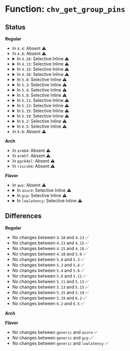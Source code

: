 # Function: <code>chv_get_group_pins</code>

## Status
<b>Regular</b>
<ul>
<li>
In <code>4.4</code>: Absent ⚠️
</li>
<li>
In <code>4.8</code>: Absent ⚠️
</li>
<li>
<details>
<summary>In <code>4.10</code>: Selective Inline ⚠️</summary>

```c
int chv_get_group_pins(struct pinctrl_dev *pctldev, unsigned int group, const unsigned int **pins, unsigned int *npins);
```

**Collision:** Unique Static

**Inline:** Selective

**Transformation:** False

**Instances:**

```
In drivers/pinctrl/intel/pinctrl-cherryview.c (ffffffff8148d9c5)
Location: drivers/pinctrl/intel/pinctrl-cherryview.c:728
Inline: True
Inline callers:
  - drivers/pinctrl/intel/pinctrl-cherryview.c:chv_config_group_set
  - drivers/pinctrl/intel/pinctrl-cherryview.c:chv_config_group_get
```
**Symbols:**

```
ffffffff8148d740-ffffffff8148d796: chv_get_group_pins (STB_LOCAL)
```
</details>
</li>
<li>
<details>
<summary>In <code>4.13</code>: Selective Inline ⚠️</summary>

```c
int chv_get_group_pins(struct pinctrl_dev *pctldev, unsigned int group, const unsigned int **pins, unsigned int *npins);
```

**Collision:** Unique Static

**Inline:** Selective

**Transformation:** False

**Instances:**

```
In drivers/pinctrl/intel/pinctrl-cherryview.c (ffffffff814973c2)
Location: drivers/pinctrl/intel/pinctrl-cherryview.c:734
Inline: True
Inline callers:
  - drivers/pinctrl/intel/pinctrl-cherryview.c:chv_config_group_set
  - drivers/pinctrl/intel/pinctrl-cherryview.c:chv_config_group_get
```
**Symbols:**

```
ffffffff81497140-ffffffff81497196: chv_get_group_pins (STB_LOCAL)
```
</details>
</li>
<li>
<details>
<summary>In <code>4.15</code>: Selective Inline ⚠️</summary>

```c
int chv_get_group_pins(struct pinctrl_dev *pctldev, unsigned int group, const unsigned int **pins, unsigned int *npins);
```

**Collision:** Unique Static

**Inline:** Selective

**Transformation:** False

**Instances:**

```
In drivers/pinctrl/intel/pinctrl-cherryview.c (ffffffff814d36e2)
Location: drivers/pinctrl/intel/pinctrl-cherryview.c:727
Inline: True
Inline callers:
  - drivers/pinctrl/intel/pinctrl-cherryview.c:chv_config_group_set
  - drivers/pinctrl/intel/pinctrl-cherryview.c:chv_config_group_get
```
**Symbols:**

```
ffffffff814d3460-ffffffff814d34b6: chv_get_group_pins (STB_LOCAL)
```
</details>
</li>
<li>
<details>
<summary>In <code>4.18</code>: Selective Inline ⚠️</summary>

```c
int chv_get_group_pins(struct pinctrl_dev *pctldev, unsigned int group, const unsigned int **pins, unsigned int *npins);
```

**Collision:** Unique Static

**Inline:** Selective

**Transformation:** False

**Instances:**

```
In drivers/pinctrl/intel/pinctrl-cherryview.c (ffffffff81504775)
Location: drivers/pinctrl/intel/pinctrl-cherryview.c:727
Inline: True
Inline callers:
  - drivers/pinctrl/intel/pinctrl-cherryview.c:chv_config_group_set
  - drivers/pinctrl/intel/pinctrl-cherryview.c:chv_config_group_get
```
**Symbols:**

```
ffffffff81504510-ffffffff81504566: chv_get_group_pins (STB_LOCAL)
```
</details>
</li>
<li>
<details>
<summary>In <code>5.0</code>: Selective Inline ⚠️</summary>

```c
int chv_get_group_pins(struct pinctrl_dev *pctldev, unsigned int group, const unsigned int **pins, unsigned int *npins);
```

**Collision:** Unique Static

**Inline:** Selective

**Transformation:** False

**Instances:**

```
In drivers/pinctrl/intel/pinctrl-cherryview.c (ffffffff81519295)
Location: drivers/pinctrl/intel/pinctrl-cherryview.c:707
Inline: True
Inline callers:
  - drivers/pinctrl/intel/pinctrl-cherryview.c:chv_config_group_set
  - drivers/pinctrl/intel/pinctrl-cherryview.c:chv_config_group_get
```
**Symbols:**

```
ffffffff81519030-ffffffff81519086: chv_get_group_pins (STB_LOCAL)
```
</details>
</li>
<li>
<details>
<summary>In <code>5.3</code>: Selective Inline ⚠️</summary>

```c
int chv_get_group_pins(struct pinctrl_dev *pctldev, unsigned int group, const unsigned int **pins, unsigned int *npins);
```

**Collision:** Unique Static

**Inline:** Selective

**Transformation:** False

**Instances:**

```
In drivers/pinctrl/intel/pinctrl-cherryview.c (ffffffff81547445)
Location: drivers/pinctrl/intel/pinctrl-cherryview.c:707
Inline: True
Inline callers:
  - drivers/pinctrl/intel/pinctrl-cherryview.c:chv_config_group_set
  - drivers/pinctrl/intel/pinctrl-cherryview.c:chv_config_group_get
```
**Symbols:**

```
ffffffff815471d0-ffffffff81547226: chv_get_group_pins (STB_LOCAL)
```
</details>
</li>
<li>
<details>
<summary>In <code>5.4</code>: Selective Inline ⚠️</summary>

```c
int chv_get_group_pins(struct pinctrl_dev *pctldev, unsigned int group, const unsigned int **pins, unsigned int *npins);
```

**Collision:** Unique Static

**Inline:** Selective

**Transformation:** False

**Instances:**

```
In drivers/pinctrl/intel/pinctrl-cherryview.c (ffffffff81568365)
Location: drivers/pinctrl/intel/pinctrl-cherryview.c:709
Inline: True
Inline callers:
  - drivers/pinctrl/intel/pinctrl-cherryview.c:chv_config_group_set
  - drivers/pinctrl/intel/pinctrl-cherryview.c:chv_config_group_get
```
**Symbols:**

```
ffffffff815680f0-ffffffff81568146: chv_get_group_pins (STB_LOCAL)
```
</details>
</li>
<li>
<details>
<summary>In <code>5.8</code>: Selective Inline ⚠️</summary>

```c
int chv_get_group_pins(struct pinctrl_dev *pctldev, unsigned int group, const unsigned int **pins, unsigned int *npins);
```

**Collision:** Unique Static

**Inline:** Selective

**Transformation:** False

**Instances:**

```
In drivers/pinctrl/intel/pinctrl-cherryview.c (ffffffff8160b8d5)
Location: drivers/pinctrl/intel/pinctrl-cherryview.c:644
Inline: True
Inline callers:
  - drivers/pinctrl/intel/pinctrl-cherryview.c:chv_config_group_set
  - drivers/pinctrl/intel/pinctrl-cherryview.c:chv_config_group_get
```
**Symbols:**

```
ffffffff8160a6c0-ffffffff8160a719: chv_get_group_pins (STB_LOCAL)
```
</details>
</li>
<li>
<details>
<summary>In <code>5.11</code>: Selective Inline ⚠️</summary>

```c
int chv_get_group_pins(struct pinctrl_dev *pctldev, unsigned int group, const unsigned int **pins, unsigned int *npins);
```

**Collision:** Unique Static

**Inline:** Selective

**Transformation:** False

**Instances:**

```
In drivers/pinctrl/intel/pinctrl-cherryview.c (ffffffff8162ffde)
Location: drivers/pinctrl/intel/pinctrl-cherryview.c:631
Inline: True
Inline callers:
  - drivers/pinctrl/intel/pinctrl-cherryview.c:chv_config_group_set
  - drivers/pinctrl/intel/pinctrl-cherryview.c:chv_config_group_get
```
**Symbols:**

```
ffffffff8162ed90-ffffffff8162ede9: chv_get_group_pins (STB_LOCAL)
```
</details>
</li>
<li>
<details>
<summary>In <code>5.13</code>: Selective Inline ⚠️</summary>

```c
int chv_get_group_pins(struct pinctrl_dev *pctldev, unsigned int group, const unsigned int **pins, unsigned int *npins);
```

**Collision:** Unique Static

**Inline:** Selective

**Transformation:** False

**Instances:**

```
In drivers/pinctrl/intel/pinctrl-cherryview.c (ffffffff81613c8e)
Location: drivers/pinctrl/intel/pinctrl-cherryview.c:631
Inline: True
Inline callers:
  - drivers/pinctrl/intel/pinctrl-cherryview.c:chv_config_group_set
  - drivers/pinctrl/intel/pinctrl-cherryview.c:chv_config_group_get
```
**Symbols:**

```
ffffffff81612a30-ffffffff81612a86: chv_get_group_pins (STB_LOCAL)
```
</details>
</li>
<li>
<details>
<summary>In <code>5.15</code>: Selective Inline ⚠️</summary>

```c
int chv_get_group_pins(struct pinctrl_dev *pctldev, unsigned int group, const unsigned int **pins, unsigned int *npins);
```

**Collision:** Unique Static

**Inline:** Selective

**Transformation:** False

**Instances:**

```
In drivers/pinctrl/intel/pinctrl-cherryview.c (ffffffff81682e0e)
Location: drivers/pinctrl/intel/pinctrl-cherryview.c:631
Inline: True
Inline callers:
  - drivers/pinctrl/intel/pinctrl-cherryview.c:chv_config_group_set
  - drivers/pinctrl/intel/pinctrl-cherryview.c:chv_config_group_get
```
**Symbols:**

```
ffffffff81681b60-ffffffff81681bb6: chv_get_group_pins (STB_LOCAL)
```
</details>
</li>
<li>
<details>
<summary>In <code>5.19</code>: Selective Inline ⚠️</summary>

```c
int chv_get_group_pins(struct pinctrl_dev *pctldev, unsigned int group, const unsigned int **pins, unsigned int *npins);
```

**Collision:** Unique Static

**Inline:** Selective

**Transformation:** False

**Instances:**

```
In drivers/pinctrl/intel/pinctrl-cherryview.c (ffffffff8179fc9b)
Location: drivers/pinctrl/intel/pinctrl-cherryview.c:633
Inline: True
Inline callers:
  - drivers/pinctrl/intel/pinctrl-cherryview.c:chv_config_group_set
  - drivers/pinctrl/intel/pinctrl-cherryview.c:chv_config_group_get
```
**Symbols:**

```
ffffffff8179dbe0-ffffffff8179dc42: chv_get_group_pins (STB_LOCAL)
```
</details>
</li>
<li>
<details>
<summary>In <code>6.2</code>: Selective Inline ⚠️</summary>

```c
int chv_get_group_pins(struct pinctrl_dev *pctldev, unsigned int group, const unsigned int **pins, unsigned int *npins);
```

**Collision:** Unique Static

**Inline:** Selective

**Transformation:** False

**Instances:**

```
In drivers/pinctrl/intel/pinctrl-cherryview.c (ffffffff818b69cb)
Location: drivers/pinctrl/intel/pinctrl-cherryview.c:635
Inline: True
Inline callers:
  - drivers/pinctrl/intel/pinctrl-cherryview.c:chv_config_group_set
  - drivers/pinctrl/intel/pinctrl-cherryview.c:chv_config_group_get
```
**Symbols:**

```
ffffffff818b4850-ffffffff818b48b2: chv_get_group_pins (STB_LOCAL)
```
</details>
</li>
<li>
<details>
<summary>In <code>6.5</code>: Selective Inline ⚠️</summary>

```c
int chv_get_group_pins(struct pinctrl_dev *pctldev, unsigned int group, const unsigned int **pins, unsigned int *npins);
```

**Collision:** Unique Static

**Inline:** Selective

**Transformation:** False

**Instances:**

```
In drivers/pinctrl/intel/pinctrl-cherryview.c (ffffffff818f9a7b)
Location: drivers/pinctrl/intel/pinctrl-cherryview.c:635
Inline: True
Inline callers:
  - drivers/pinctrl/intel/pinctrl-cherryview.c:chv_config_group_set
  - drivers/pinctrl/intel/pinctrl-cherryview.c:chv_config_group_get
```
**Symbols:**

```
ffffffff818f78d0-ffffffff818f7932: chv_get_group_pins (STB_LOCAL)
```
</details>
</li>
<li>
In <code>6.8</code>: Absent ⚠️
</li>
</ul>
<b>Arch</b>
<ul>
<li>
In <code>arm64</code>: Absent ⚠️
</li>
<li>
In <code>armhf</code>: Absent ⚠️
</li>
<li>
In <code>ppc64el</code>: Absent ⚠️
</li>
<li>
In <code>riscv64</code>: Absent ⚠️
</li>
</ul>
<b>Flavor</b>
<ul>
<li>
In <code>aws</code>: Absent ⚠️
</li>
<li>
<details>
<summary>In <code>azure</code>: Selective Inline ⚠️</summary>

```c
int chv_get_group_pins(struct pinctrl_dev *pctldev, unsigned int group, const unsigned int **pins, unsigned int *npins);
```

**Collision:** Unique Static

**Inline:** Selective

**Transformation:** False

**Instances:**

```
In drivers/pinctrl/intel/pinctrl-cherryview.c (ffffffff8154e975)
Location: drivers/pinctrl/intel/pinctrl-cherryview.c:709
Inline: True
Inline callers:
  - drivers/pinctrl/intel/pinctrl-cherryview.c:chv_config_group_set
  - drivers/pinctrl/intel/pinctrl-cherryview.c:chv_config_group_get
```
**Symbols:**

```
ffffffff8154e700-ffffffff8154e756: chv_get_group_pins (STB_LOCAL)
```
</details>
</li>
<li>
<details>
<summary>In <code>gcp</code>: Selective Inline ⚠️</summary>

```c
int chv_get_group_pins(struct pinctrl_dev *pctldev, unsigned int group, const unsigned int **pins, unsigned int *npins);
```

**Collision:** Unique Static

**Inline:** Selective

**Transformation:** False

**Instances:**

```
In drivers/pinctrl/intel/pinctrl-cherryview.c (ffffffff8155c695)
Location: drivers/pinctrl/intel/pinctrl-cherryview.c:709
Inline: True
Inline callers:
  - drivers/pinctrl/intel/pinctrl-cherryview.c:chv_config_group_set
  - drivers/pinctrl/intel/pinctrl-cherryview.c:chv_config_group_get
```
**Symbols:**

```
ffffffff8155c420-ffffffff8155c476: chv_get_group_pins (STB_LOCAL)
```
</details>
</li>
<li>
<details>
<summary>In <code>lowlatency</code>: Selective Inline ⚠️</summary>

```c
int chv_get_group_pins(struct pinctrl_dev *pctldev, unsigned int group, const unsigned int **pins, unsigned int *npins);
```

**Collision:** Unique Static

**Inline:** Selective

**Transformation:** False

**Instances:**

```
In drivers/pinctrl/intel/pinctrl-cherryview.c (ffffffff81576525)
Location: drivers/pinctrl/intel/pinctrl-cherryview.c:709
Inline: True
Inline callers:
  - drivers/pinctrl/intel/pinctrl-cherryview.c:chv_config_group_set
  - drivers/pinctrl/intel/pinctrl-cherryview.c:chv_config_group_get
```
**Symbols:**

```
ffffffff815762b0-ffffffff81576306: chv_get_group_pins (STB_LOCAL)
```
</details>
</li>
</ul>

## Differences
<b>Regular</b>
<ul>
<li>
No changes between <code>4.10</code> and <code>4.13</code> ✅
</li>
<li>
No changes between <code>4.13</code> and <code>4.15</code> ✅
</li>
<li>
No changes between <code>4.15</code> and <code>4.18</code> ✅
</li>
<li>
No changes between <code>4.18</code> and <code>5.0</code> ✅
</li>
<li>
No changes between <code>5.0</code> and <code>5.3</code> ✅
</li>
<li>
No changes between <code>5.3</code> and <code>5.4</code> ✅
</li>
<li>
No changes between <code>5.4</code> and <code>5.8</code> ✅
</li>
<li>
No changes between <code>5.8</code> and <code>5.11</code> ✅
</li>
<li>
No changes between <code>5.11</code> and <code>5.13</code> ✅
</li>
<li>
No changes between <code>5.13</code> and <code>5.15</code> ✅
</li>
<li>
No changes between <code>5.15</code> and <code>5.19</code> ✅
</li>
<li>
No changes between <code>5.19</code> and <code>6.2</code> ✅
</li>
<li>
No changes between <code>6.2</code> and <code>6.5</code> ✅
</li>
</ul>
<b>Arch</b>
<ul>
</ul>
<b>Flavor</b>
<ul>
<li>
No changes between <code>generic</code> and <code>azure</code> ✅
</li>
<li>
No changes between <code>generic</code> and <code>gcp</code> ✅
</li>
<li>
No changes between <code>generic</code> and <code>lowlatency</code> ✅
</li>
</ul>
